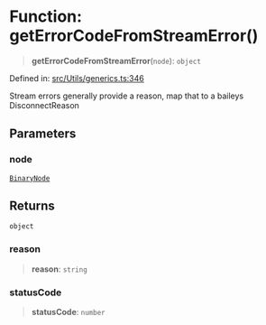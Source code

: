 # Function: getErrorCodeFromStreamError()

> **getErrorCodeFromStreamError**(`node`): `object`

Defined in: [src/Utils/generics.ts:346](https://github.com/WhiskeySockets/Baileys/blob/2fdabb7f387029b680a2c5e056c7022c25b0f110/src/Utils/generics.ts#L346)

Stream errors generally provide a reason, map that to a baileys DisconnectReason

## Parameters

### node

[`BinaryNode`](../type-aliases/BinaryNode.md)

## Returns

`object`

### reason

> **reason**: `string`

### statusCode

> **statusCode**: `number`
